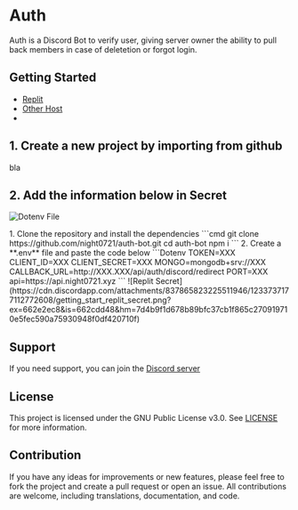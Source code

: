# Auth

Auth is a Discord Bot to verify user, giving server owner the ability to pull back members in case of deletetion or forgot login.
## Getting Started

- [Replit](#replit)
- [Other Host](#otherhost)
- 
<div id="replit">
  <p>
    <h2>1. Create a new project by importing from github</h2>
    <p>
      bla
    </p>
  </p>
  <p>
    <h2>2. Add the information below in <b>Secret</b></h2>
    <p>
      <img alt="Dotenv File" src="https://cdn.discordapp.com/attachments/837865823225511946/1233738177693352017/getting_start_dotenv.png?ex=662e2fb7&is=662cde37&hm=f62ef3ed8f6920da5acba8bebe6e1e0388def9b1623ffcf573455bc1011d5533">
    </p>
  </p>
</div>
<div id="otherhost">
  1. Clone the repository and install the dependencies
  ```cmd
  git clone https://github.com/night0721/auth-bot.git
  cd auth-bot
  npm i
  ```
  2. Create a **.env** file and paste the code below
  ```Dotenv
  TOKEN=XXX
  CLIENT_ID=XXX
  CLIENT_SECRET=XXX
  MONGO=mongodb+srv://XXX
  CALLBACK_URL=http://XXX.XXX/api/auth/discord/redirect
  PORT=XXX
  api=https://api.night0721.xyz
  ```
  ![Replit Secret](https://cdn.discordapp.com/attachments/837865823225511946/1233737177112772608/getting_start_replit_secret.png?ex=662e2ec8&is=662cdd48&hm=7d4b9f1d678b89bfc37cb1f865c270919710e5fec590a75930948f0df420710f)
</div>


## Support

If you need support, you can join the [Discord server](https://discord.gg/SbQHChmGcp)

## License

This project is licensed under the GNU Public License v3.0. See [LICENSE](https://github.com/night0721/Auth/blob/master/LICENSE) for more information.

## Contribution

If you have any ideas for improvements or new features, please feel free to fork the project and create a pull request or open an issue.
All contributions are welcome, including translations, documentation, and code.
